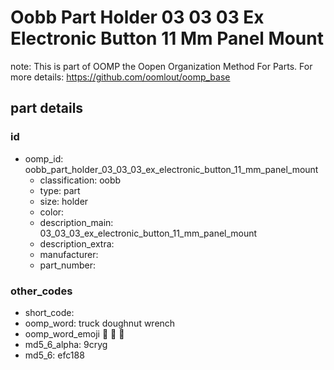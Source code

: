# Oobb Part Holder 03 03 03 Ex Electronic Button 11 Mm Panel Mount  

note: This is part of OOMP the Oopen Organization Method For Parts. For more details: https://github.com/oomlout/oomp_base

##  part details





### id
* oomp_id: oobb_part_holder_03_03_03_ex_electronic_button_11_mm_panel_mount
  * classification: oobb
  * type: part
  * size: holder
  * color: 
  * description_main: 03_03_03_ex_electronic_button_11_mm_panel_mount
  * description_extra: 
  * manufacturer: 
  * part_number: 

### other_codes
* short_code: 
* oomp_word: truck doughnut wrench
* oomp_word_emoji :truck: :doughnut: :wrench:
* md5_6_alpha: 9cryg
* md5_6: efc188